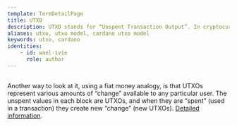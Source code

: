 ```yaml
---
template: TermDetailPage
title: UTXO
description: UTXO stands for “Unspent Transaction Output”. In cryptocurrencies, a UTXO is an abstraction of electronic money. Each UTXO is analogous to a coin, and holds a certain amount of value in its respective currency. 
aliases: utxo, utxo model, cardano utxo model
keywords: utxo, cardano
identities: 
    - id: wael-ivie
      role: author
---
```

##

Another way to look at it, using a fiat money analogy, is that UTXOs represent various amounts of “change” available to any particular user. The unspent values in each block are UTXOs, and when they are “spent” (used in a transaction) they create new “change” (new UTXOs). [Detailed information](https://medium.com/bitbees/what-the-heck-is-utxo-ca68f2651819).

<YoutubeVideo url="https://www.youtube.com/watch?v=hKft6E4K8KY" description="Video explaining the UTXO Model" />
